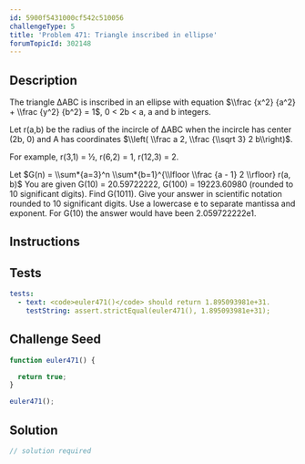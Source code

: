 ```yaml
---
id: 5900f5431000cf542c510056
challengeType: 5
title: 'Problem 471: Triangle inscribed in ellipse'
forumTopicId: 302148
---
```


## Description

<section id='description'>

The triangle ΔABC is inscribed in an ellipse with equation $\\frac {x^2} {a^2} + \\frac {y^2} {b^2} = 1$, 0 &lt; 2b &lt; a, a and b integers.

Let r(a,b) be the radius of the incircle of ΔABC when the incircle has center (2b, 0) and A has coordinates $\\left( \\frac a 2, \\frac {\\sqrt 3} 2 b\\right)$.

For example, r(3,1) = ½, r(6,2) = 1, r(12,3) = 2.

Let $G(n) = \\sum*{a=3}^n \\sum*{b=1}^{\\lfloor \\frac {a - 1} 2 \\rfloor} r(a, b)$ You are given G(10) = 20.59722222, G(100) = 19223.60980 (rounded to 10 significant digits). Find G(1011). Give your answer in scientific notation rounded to 10 significant digits. Use a lowercase e to separate mantissa and exponent. For G(10) the answer would have been 2.059722222e1.

</section>

## Instructions

<section id='instructions'>

</section>

## Tests

<section id='tests'>

```yml
tests:
  - text: <code>euler471()</code> should return 1.895093981e+31.
    testString: assert.strictEqual(euler471(), 1.895093981e+31);

```

</section>

## Challenge Seed

<section id='challengeSeed'>

<div id='js-seed'>

```js
function euler471() {

  return true;
}

euler471();
```

</div>

</section>

## Solution

<section id='solution'>

```js
// solution required
```

</section>
